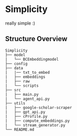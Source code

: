 # Simplicity
really simple :)

## Structure Overview
```
Simplicity
├── model
|   └── BCEmbeddingmodel
├── config
├── data
|   |── txt_to_embed
|   ├── embeddings
|   ├── raw
|   └── scripts
├── src
|   ├── main.py
|   └── agent_api.py
├── utils
|   ├── google-scholar-scraper
|   ├── gpt_api.py
|   ├── cProfile.py
|   ├── compute_embeddings.py
|   └── stream_generator.py
└── README.md
```
